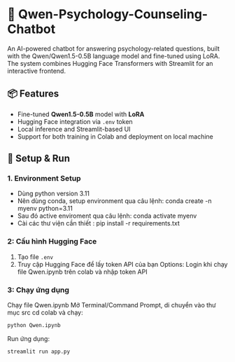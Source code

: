 # 🧠 Qwen-Psychology-Counseling-Chatbot

An AI-powered chatbot for answering psychology-related questions, built with the Qwen/Qwen1.5-0.5B language model and fine-tuned using LoRA. The system combines Hugging Face Transformers with Streamlit for an interactive frontend.

## 📦 Features

- Fine-tuned **Qwen1.5-0.5B** model with **LoRA**
- Hugging Face integration via `.env` token
- Local inference and Streamlit-based UI
- Support for both training in Colab and deployment on local machine

## 🚀 Setup & Run

### 1. Environment Setup

- Dùng python version 3.11
- Nên dùng conda, setup environment qua câu lệnh: conda create -n myenv python=3.11
- Sau đó active enviroment qua câu lệnh: conda activate myenv
- Cài các thư viện cần thiết : pip install -r requirements.txt
### 2: Cấu hình Hugging Face

1. Tạo file `.env`
2. Truy cập Hugging Face để lấy token API của bạn
Options: Login khi chạy file Qwen.ipynb trên colab và nhập token API
### 3: Chạy ứng dụng
Chạy file Qwen.ipynb Mở Terminal/Command Prompt, di chuyển vào thư mục src cd colab và chạy:
```python
python Qwen.ipynb
```
Run ứng dụng:
```python
streamlit run app.py
```
